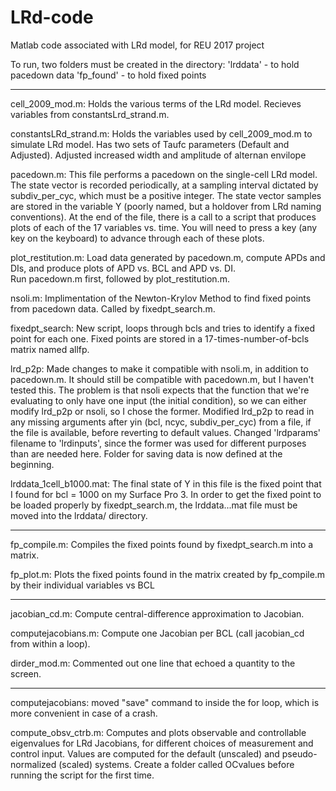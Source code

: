 # LRd-code
Matlab code associated with LRd model, for REU 2017 project

To run, two folders must be created in the directory:
'lrddata\' - to hold pacedown data
'fp_found\' - to hold fixed points

-----------------------------------------------------------------------------------------------------------------------


cell_2009_mod.m: Holds the various terms of the LRd model. Recieves variables from constantsLrd_strand.m.

constantsLRd_strand.m: Holds the variables used by cell_2009_mod.m to simulate LRd model. Has two sets of Taufc parameters (Default and Adjusted). Adjusted increased width and amplitude of alternan envilope

pacedown.m: This file performs a pacedown on the single-cell LRd model. The state vector is recorded periodically, at a sampling interval dictated by subdiv_per_cyc, which must be a positive integer. The state vector samples are stored in the variable Y (poorly named, but a holdover from LRd naming conventions). At the end of the file, there is a call to a script that produces plots of each of the 17 variables vs. time. You will need to press a key (any key on the keyboard) to advance through each of these plots. 

plot_restitution.m: Load data generated by pacedown.m, compute APDs and DIs, and produce plots of APD vs. BCL and APD vs. DI.  
Run pacedown.m first, followed by plot_restitution.m. 

nsoli.m: Implimentation of the Newton-Krylov Method to find fixed points from pacedown data. Called by fixedpt_search.m.

fixedpt_search: New script, loops through bcls and tries to identify a fixed point for each one. Fixed points are stored in a 17-times-number-of-bcls matrix named allfp. 

lrd_p2p: Made changes to make it compatible with nsoli.m, in addition to pacedown.m. It should still be compatible with pacedown.m, but I haven't tested this. The problem is that nsoli expects that the function that we're evaluating to only have one input (the initial condition), so we can either modify lrd_p2p or nsoli, so I chose the former. Modified lrd_p2p to read in any missing arguments after yin (bcl, ncyc, subdiv_per_cyc) from a file, if the file is available, before reverting to default values. Changed 'lrdparams' filename to 'lrdinputs', since the former was used for different purposes than are needed here. Folder for saving data is now defined at the beginning.

lrddata_1cell_b1000.mat: The final state of Y in this file is the fixed point that I found for bcl = 1000 on my Surface Pro 3. In order to get the fixed point to be loaded properly by fixedpt_search.m, the lrddata...mat file must be moved into the lrddata/ directory. 

---
fp_compile.m: Compiles the fixed points found by fixedpt_search.m into a matrix.

fp_plot.m: Plots the fixed points found in the matrix created by fp_compile.m by their individual variables vs BCL

---
jacobian_cd.m: Compute central-difference approximation to Jacobian. 

computejacobians.m: Compute one Jacobian per BCL (call jacobian_cd from within a loop). 

dirder_mod.m: Commented out one line that echoed a quantity to the screen. 

---
computejacobians: moved "save" command to inside the for loop, which is more convenient in case of a crash. 

compute_obsv_ctrb.m: Computes and plots observable and controllable eigenvalues for LRd Jacobians, for different choices of measurement and control input. Values are computed for the default (unscaled) and pseudo-normalized (scaled) systems. Create a folder called OCvalues before running the script for the first time. 
